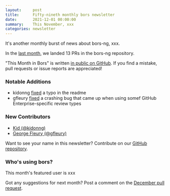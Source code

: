 ```yaml
---
layout:     post
title:      Fifty-nineth monthly bors newsletter
date:       2021-12-01 00:00:00
summary:    This November, xxx
categories: newsletter
---
```


It's another monthly burst of news about bors-ng, xxx.

In the [last month](https://github.com/bors-ng/bors-ng/pulls?q=is%3Apr+is%3Amerged+closed%3A2021-11-01..2021-11-30),
we landed 13 PRs in the bors-ng repository.

"This Month in Bors" is written [in public on GitHub][GitHub for TMiB].
If you find a mistake, pull requests or issue reports are appreciated!

[GitHub for TMiB]: https://github.com/bors-ng/bors-ng.github.io


### Notable Additions

* kidonng [fixed](https://github.com/bors-ng/bors-ng/pull/1387) a typo in the readme
* gfleury [fixed](https://github.com/bors-ng/bors-ng/pull/1401) a crashing bug that came up when using somef GitHub Enterprise-specific review types


### New Contributors

* [Kid (@kidonng)](https://github.com/kidonng)
* [George Fleury (@gfleury)](https://github.com/gfleury)

Want to see your name in this newsletter? Contribute on our [GitHub repository](https://github.com/bors-ng/bors-ng).


### Who's using bors?

This month's featured user is xxx

Got any suggestions for next month?
Post a comment on the [December pull request](https://github.com/bors-ng/bors-ng.github.io/pull/159).
